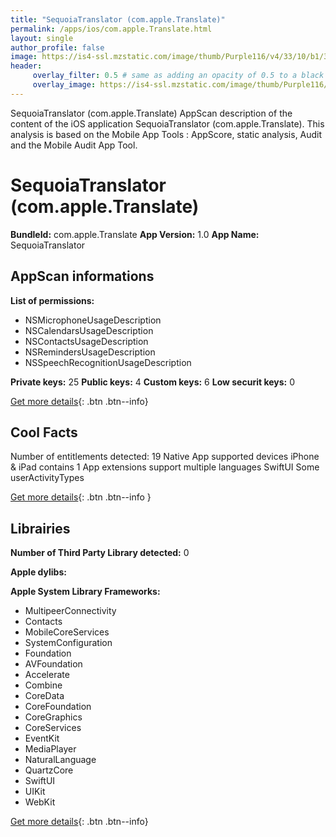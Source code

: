 ```yaml
---
title: "SequoiaTranslator (com.apple.Translate)"
permalink: /apps/ios/com.apple.Translate.html
layout: single
author_profile: false
image: https://is4-ssl.mzstatic.com/image/thumb/Purple116/v4/33/10/b1/3310b137-ec19-8744-42a3-9729c6af0791/AppIcon-1x_U007emarketing-0-7-0-85-220.png/512x512bb.jpg
header: 
     overlay_filter: 0.5 # same as adding an opacity of 0.5 to a black background
     overlay_image: https://is4-ssl.mzstatic.com/image/thumb/Purple116/v4/33/10/b1/3310b137-ec19-8744-42a3-9729c6af0791/AppIcon-1x_U007emarketing-0-7-0-85-220.png/512x512bb.jpg
---
```

SequoiaTranslator (com.apple.Translate) AppScan description of the content of the iOS application SequoiaTranslator (com.apple.Translate). This analysis is based on the Mobile App Tools : AppScore, static analysis, Audit and the Mobile Audit App Tool.

# SequoiaTranslator (com.apple.Translate)

**BundleId:** com.apple.Translate
**App Version:** 1.0
**App Name:** SequoiaTranslator


## AppScan informations 

**List of permissions:** 
- NSMicrophoneUsageDescription
- NSCalendarsUsageDescription
- NSContactsUsageDescription
- NSRemindersUsageDescription
- NSSpeechRecognitionUsageDescription
  
  
**Private keys:** 25
**Public keys:** 4
**Custom keys:** 6
**Low securit keys:** 0
  
[Get more details](/pricing.html){: .btn .btn--info}

## Cool Facts

Number of entitlements detected: 19
Native App
supported devices iPhone & iPad
contains 1 App extensions
support multiple languages
SwiftUI
Some userActivityTypes
  
[Get more details](/pricing.html){: .btn .btn--info }

## Librairies 
**Number of Third Party Library detected:** 0


**Apple dylibs:**


**Apple System Library Frameworks:**
- MultipeerConnectivity
- Contacts
- MobileCoreServices
- SystemConfiguration
- Foundation
- AVFoundation
- Accelerate
- Combine
- CoreData
- CoreFoundation
- CoreGraphics
- CoreServices
- EventKit
- MediaPlayer
- NaturalLanguage
- QuartzCore
- SwiftUI
- UIKit
- WebKit


  
[Get more details](/pricing.html){: .btn .btn--info}

